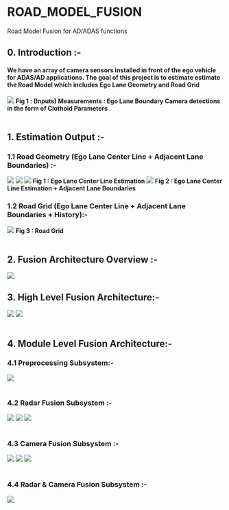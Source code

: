 # ROAD_MODEL_FUSION
Road Model Fusion for AD/ADAS functions
## 0. Introduction :-
#### We have an array of camera sensors installed in front of the ego vehicle for ADAS/AD applications. The goal of this project is to estimate estimate the Road Model which includes Ego Lane Geometry and Road Grid
![](https://github.com/UditBhaskar91/ROAD_MODEL_FUSION/blob/main/Visualization_and_Analysis/Animated_Gifs/LaneLineMeasClothoidCroppedVideo.gif)
**Fig 1 : (Inputs) Measurements : Ego Lane Boundary Camera detections in the form of Clothoid Parameters**
<br/><br/>



## 1. Estimation Output :-
### 1.1 Road Geometry (Ego Lane Center Line + Adjacent Lane Boundaries) :-
![](https://github.com/UditBhaskar91/ROAD_MODEL_FUSION/blob/main/Visualization_and_Analysis/Animated_Gifs/LaneLineFusionClothoidCroppedVideo.gif)
![](https://github.com/UditBhaskar91/ROAD_MODEL_FUSION/blob/main/Visualization_and_Analysis/Animated_Gifs/RoadModelClothoidCroppedVideo.gif)
![](https://github.com/UditBhaskar91/ROAD_MODEL_FUSION/blob/main/Visualization_and_Analysis/Animated_Gifs/RoadModelGridCroppedVideo.gif)
**Fig 1 : Ego Lane Center Line Estimation**
![](https://github.com/UditBhaskar91/ROAD_MODEL_FUSION/blob/main/Visualization_and_Analysis/Animated_Gifs/RoadModelClothoidCroppedVideo.gif)
**Fig 2 : Ego Lane Center Line Estimation + Adjacent Lane Boundaries**
### 1.2 Road Grid (Ego Lane Center Line + Adjacent Lane Boundaries + History):-
![](https://github.com/UditBhaskar91/ROAD_MODEL_FUSION/blob/main/Visualization_and_Analysis/Animated_Gifs/RoadModelGridCroppedVideo.gif)
**Fig 3 : Road Grid**
<br/><br/>




## 2. Fusion Architecture Overview :-
![](https://github.com/UditBhaskar91/OBJECT_TRACKING_MULTI_SENSOR_FUSION/blob/main/Visualization_and_Analysis/filesForReadme/0_b_fusion_archi_overview.PNG)
<br/>
## 3. High Level Fusion Architecture:-
![](https://github.com/UditBhaskar91/OBJECT_TRACKING_MULTI_SENSOR_FUSION/blob/main/Visualization_and_Analysis/filesForReadme/1a_high_level_archi.PNG)
![](https://github.com/UditBhaskar91/OBJECT_TRACKING_MULTI_SENSOR_FUSION/blob/main/Visualization_and_Analysis/filesForReadme/1b_high_level_archi.PNG)
<br/><br/>
## 4. Module Level Fusion Architecture:-
### 4.1 Preprocessing Subsystem:-
![](https://github.com/UditBhaskar91/OBJECT_TRACKING_MULTI_SENSOR_FUSION/blob/main/Visualization_and_Analysis/filesForReadme/2_a_module_archi_preprocessing.PNG)
<br/><br/>
### 4.2 Radar Fusion Subsystem :-
![](https://github.com/UditBhaskar91/OBJECT_TRACKING_MULTI_SENSOR_FUSION/blob/main/Visualization_and_Analysis/filesForReadme/3_a_module_archi_radar_fusion.PNG)
![](https://github.com/UditBhaskar91/OBJECT_TRACKING_MULTI_SENSOR_FUSION/blob/main/Visualization_and_Analysis/filesForReadme/3_b_module_archi_radar_fusion.PNG)
![](https://github.com/UditBhaskar91/OBJECT_TRACKING_MULTI_SENSOR_FUSION/blob/main/Visualization_and_Analysis/filesForReadme/3_c_module_archi_radar_fusion.PNG)
<br/><br/>
### 4.3 Camera Fusion Subsystem :-
![](https://github.com/UditBhaskar91/OBJECT_TRACKING_MULTI_SENSOR_FUSION/blob/main/Visualization_and_Analysis/filesForReadme/4_a_module_archi_camera_fusion.PNG)
![](https://github.com/UditBhaskar91/OBJECT_TRACKING_MULTI_SENSOR_FUSION/blob/main/Visualization_and_Analysis/filesForReadme/4_b_module_archi_camera_fusion.PNG)
![](https://github.com/UditBhaskar91/OBJECT_TRACKING_MULTI_SENSOR_FUSION/blob/main/Visualization_and_Analysis/filesForReadme/4_c_module_archi_camera_fusion.PNG)
<br/><br/>
### 4.4 Radar & Camera Fusion Subsystem :-
![](https://github.com/UditBhaskar91/OBJECT_TRACKING_MULTI_SENSOR_FUSION/blob/main/Visualization_and_Analysis/filesForReadme/5_a_module_archi_track_fusion.PNG)
